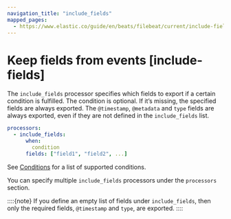 ```yaml
---
navigation_title: "include_fields"
mapped_pages:
  - https://www.elastic.co/guide/en/beats/filebeat/current/include-fields.html
---
```


# Keep fields from events [include-fields]


The `include_fields` processor specifies which fields to export if a certain condition is fulfilled. The condition is optional. If it’s missing, the specified fields are always exported. The `@timestamp`, `@metadata` and `type` fields are always exported, even if they are not defined in the `include_fields` list.

```yaml
processors:
  - include_fields:
      when:
        condition
      fields: ["field1", "field2", ...]
```

See [Conditions](/reference/filebeat/defining-processors.md#conditions) for a list of supported conditions.

You can specify multiple `include_fields` processors under the `processors` section.

::::{note}
If you define an empty list of fields under `include_fields`, then only the required fields, `@timestamp` and `type`, are exported.
::::


